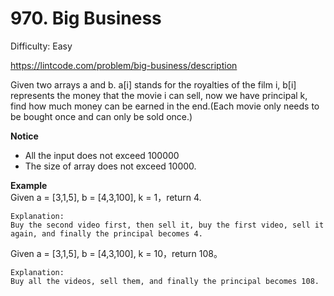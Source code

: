 # 970. Big Business

Difficulty: Easy

https://lintcode.com/problem/big-business/description

Given two arrays a and b. a[i] stands for the royalties of the film i, b[i] represents the money that the movie i can sell, now we have principal k, find how much money can be earned in the end.(Each movie only needs to be bought once and can only be sold once.)

**Notice**  
* All the input does not exceed 100000
* The size of array does not exceed 10000.

**Example**  
Given a = [3,1,5], b = [4,3,100], k = 1，return 4.
```
Explanation:
Buy the second video first, then sell it, buy the first video, sell it again, and finally the principal becomes 4.
```
Given a = [3,1,5], b = [4,3,100], k = 10，return 108。
```
Explanation:
Buy all the videos, sell them, and finally the principal becomes 108.
```
